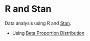 # R and Stan

Data analysis using R and [Stan](https://mc-stan.org/).

* Using [Beta Proportion Distribution](http://jussihuotari.com/randstan/demo_beta/beta_proportion.html)
